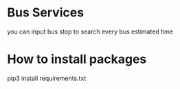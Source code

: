 # Bus Services
you can input bus stop to search every bus estimated time

# How to install packages
pip3 install requirements.txt